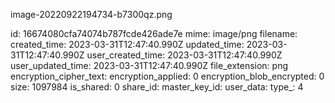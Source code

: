 image-20220922194734-b7300qz.png

id: 16674080cfa74074b787fcde426ade7e
mime: image/png
filename: 
created_time: 2023-03-31T12:47:40.990Z
updated_time: 2023-03-31T12:47:40.990Z
user_created_time: 2023-03-31T12:47:40.990Z
user_updated_time: 2023-03-31T12:47:40.990Z
file_extension: png
encryption_cipher_text: 
encryption_applied: 0
encryption_blob_encrypted: 0
size: 1097984
is_shared: 0
share_id: 
master_key_id: 
user_data: 
type_: 4